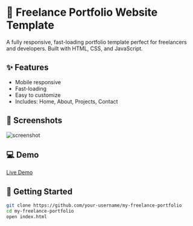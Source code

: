 # 🚀 Freelance Portfolio Website Template

A fully responsive, fast-loading portfolio template perfect for freelancers and developers. Built with HTML, CSS, and JavaScript.

## ✨ Features
- Mobile responsive
- Fast-loading
- Easy to customize
- Includes: Home, About, Projects, Contact

## 📸 Screenshots
![screenshot](assets/preview.png)

## 💻 Demo
[Live Demo](https://your-username.github.io/my-freelance-portfolio)

## 🚀 Getting Started
```bash
git clone https://github.com/your-username/my-freelance-portfolio
cd my-freelance-portfolio
open index.html
